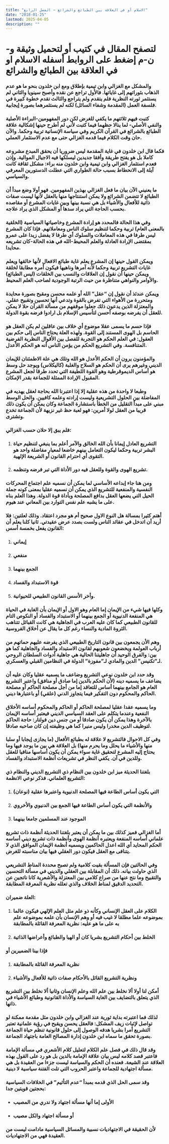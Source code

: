 ```yaml
---
title: "الاسلام أو في العلاقة بين الطبائع والشرائع – الفصل الرابع"
date: "2018-01-25"
lastmod: 2025-04-05
description: ""
---
```

# **لتصفح المقال في كتيب أو لتحميل وثيقة و-ن-م إضغط على الروابط أسفله** **الاسلام او في العلاقة بين الطبائع والشرائع**

### والمشكل مع الغزالي وابن تيمية بإطلاق ومع ابن خلدون بنحو ما هو عدم الذهاب بثوراتهم إلى غاياتها. فالأول تراجع عن نقده وأصبح سينويا والثاني لم يستثمر ثورته النظرية فلم يتقدم ولم يتراجع والثالث تقدم خطوة كبيرة في فلسفة العمل (المقدمة وشفاء السائل) لكنه لم يستثمرهما بصورة إيجابية.

### كتبت فيهم ثلاثتهم ما يكفي للغرض لكن دور المفهومين-البراءة الأصلية والنفي الأصلي- لما ينالا حظهما فيما كتبت لأني لم أطرح حينها إشكالية علاقة الطبائع بالشرائع في القرآن الكريم وفي سياسة الإنسانية تربية وحكما. والآن حان وقت الكلام فيما قدمه الغزالي حتى مع عدم الاستثمار العملي.

### فكما قال ابن خلدون في غاية المقدمة ليس ضروريا أن يحقق المبدع مشروعه كاملا بل هو يفتح طريقة وأفقا جديدين ليسلكها فيه الاجيال الموالية. وإذن فعدم استثمار الغزالي وابن تيمية وابن خلدون منه براء: مشكل ثقافة كانت آيلة إلى الانحطاط بسبب حالة الطواري التي عطلت الدستورين المعرفي والسياسي.

### ما يعنيني الآن بيان ما فعل الغزالي بهذين المفهومين. فهو أولا وضع مبدأ أن الطبائع لا تتضمن الشرائع ولا يمكن استنتاجها منها بالعقل لأنها ليست صفات ذاتية للأفعال والأشياء بل هي نسبة بينها وبين غايات المشرع أو مقاصده بحسب الحاجة التي يراد سدها أو المشكل الذي يراد علاجه.

### وفي هذا الحالة فالمحدد هو إرادة المشرع وخاصياتها السياسية (الخلقية بالمعنى العام) تربية وحكما لتنظيم سلوك الناس ومعاملاتهم. فإذا كان المشرع ليس طرفا في هذه المعاملات والسلوك أي طرفا لا يفضل زيدا على عمرو بمقتضى الإرادة العادلة والعلم المحيط-الله في هذه الحالة-كان تشريعه محايدا.

### ويمكن القول حينها إن المشرع يعلم غاية طبائع الافعال لأنها خالقها ويعلم غايات التشريع تربية وحكما لأنه آمرها وناهيها فيكون أمره مطابقا لخلقة ويمكن حينها أن نقول إن العلاقات والنسب بين الخلقات (ليس الطبائع) والأوامر والنواهي متناظرة من حيث الرتبة الوجودية لصاحب العلم المحيط.

### ويمكن عندئذ أن نقول إن “عقل” الله أو علمه محسن ومقبح بصورة محايدة ومتحررة من الأهواء التي تفرض بالقوة وتدعي أنها تحسين وتقبيح عقلي. والمعتزلة الذين يدعون ذلك جعلوا موقفهم من مسألة القرآن حلا لا يمكن للعقل أن يفرضه بوصفه أحسن لتأسيس الإسلام بل ارادوا فرضه بقوة الدولة.

### فإذا حسم ما يسمى عقلا موضوع أي خلاف بين عاقلين لم يكن العقل هو الحاسم بل الهوى المستند إلى القوة. ولهذه العلة يحتاج الناس إلى حكم بين العقول: في العلم الحكم هو التجربة للفصل بين الأقوال النظرية الفرضية المتنافسة. وفي التشريع الحكم من يؤمن الناس أنه هو الحكم الأعدل.

### والمؤمنون يرون أن الحكم الأعدل هو الله وتلك هي علة الاطمئنان للإيمان الديني وغيرهم يرى أن الحكم هو السلاح والغلبة (كاليكلاس) ويوجد حل وسط هو أساس الديموقرطية وهو القوة اللطيفة التي تحدد طرقا لجعل المشرع المقبول الإرادة الممثلة للجماعة بقدر الإمكان.

### وطبعا لا واحدة من هذه عقلية إلا إذا اعتبرنا الله بحاجة لعقل يهديه في المفاضلة بين الحلول التشريعية وليست إرادته وعلمه كافيين. والحل الوسط مبني على مبدأ التقليل من الخطأ باستشارة الجماعة وكان يمكن أن يكون ذلك قريبا من العقل لولا أمرين: فهو لعبة حظ غير نزيهة لأن الجماعة تخدع وتشترى.

### فلم يبق إلا حلان حسب الغزالي:

1. ### التشريع العادل إيمانا بأن الله الخالق والآمر أعلم بما ينبغي لتنظيم حياة البشر تربية وحكما ليكون التعامل بينهم خاضعا لمعيار مفاضلة واحد هو التقوى أي احترام القانون أو الشريعة الإلهية.
2. ### تشريع الهوى والقوة وللعقل فيه دور الأداة التي تبر فرضه وتنظمه.

### ومن هنا جاء إبداعه الأساسي لما يمكن أن نسميه علم اجتماع المحركات النفسية والمنفعية للتشريع الذي يمكن أن نسميه عقليا بمعنى كونه جملة الحيل التي يضعها العقل بدافع المصلحة وبأداة قوة الدولة. وهذا العلم بناه على ما يشبه علم نفس التوارد بين المعاني عند هيوم.

### أهتم كثيرا بمسالة هل النوع الاول صحيح أم هو مجرد اعتقاد. وذلك لعلتين: فلا أريد أن اتدخل في عقائد الناس ولست بصدد عرض عقيدتي. ثانيا كلنا يعلم أن القانون يفعل بخمسة أسس:

1. ### إيماني
2. ### منفعي
3. ### الجمع بينهما
4. ### قوة الاستبداد والفساد
5. ### وأخر الأسس القانون الطبيعي للحيوانية.

### وكلها فيها شيء من الإيمان إما العام وهو الاول أو الإيمان بأن الغاية في الحياة هي المنفعة الدنيوية أو الجمع بينهما أو الاستبداد والفساد أو النكوص التام للقانون الطبيعي كما كان عليه العرب في الجاهلية هي كانت القبائل تتناهب الثروة المادية والنساء رغم كل ما يقال عن أخلاق الفروسية.

### وهم الأن يجمعون بين قانون التاريخ الطبيعي الذي يفرضه عليهم حماتهم من أرباب العولمة ويخضعون شعوبهم لقانون الاستبداد والفساد والجاهلية كما هو بين: والفرق الوحيد أن جاهليتنا الحالية هي جاهلية أدوات السلطان الروحي لـ”تكنيس” الدين والمادي لـ”مفوزة” الدولة في النظامين القبلي والعسكري.

### وقد حدد ابن خلدون نوعي التشريع وضاعف ما يسميه عقليا وكان عليه أن يضاعف ما يسميه دينه (لأن الحكم بالدين إما صادق أو منافق) واعتبر التشريع العام هو الجامع بينهما أساس للتعاقد إما من أجل مصلحة الحاكم أو مصلحة الحاكم والمحكوم دون التفكير فيما يتجاوز الدني (علقي) أو باعتبارها ديني.

### وما يسميه عقدا عقليا لمصلحة الحاكم أو الحاكم والمحكوم أساسه الأخلاق النفعية وعندما يتكلم على العقد السياسي الديني فيعتبر أساسه الإيمان بالآخرة وهذا يمكن أن يكون صادقا أو من جنس دين فولتار: حاجة الحاكم لتوظيف الدين مخدرا وليس منيرا كما هي وظيفته إن كان صاحبه صادقا.

### وفي كل الاحوال فالتشريع لا علاقة له بطبائع الأفعال (ما يجازى إيجابا أو سلبا منها والأشياء ما يحلل وما يحرم منها) بل العلاقة هي بين ما يوجد فيها وما يحتاج إليه المشرع لتحقيق غاية سواء يمكن أن يكون أساسها منافيا للعقل وللدين في آن. يكفي النظر في تشريعات أنظمة الاستبداد والفساد.

### بلغتنا الحديثة ميز ابن خلدون بين النظام ذي التشريع الديني والنظام ذي التشريع العلماني. فذكر نوعي الانظمة:

1. ### التي يكون أساس الطاعة فيها المصلحة الدنيوية واعتبرها عقلية (نوعان)
2. ### والأنظمة التي يكون أساس الطاعة فيها الجمع بين الدنيوي والأخروي
3. ### الموجود عند المسلمين جامعا بينهما

### أما الغزالي فميز كذلك بين ما يمكن أن يعتبر بلغتنا الحديثة أنظمة ذات تشريع علماني أساسه المنفعة ويعتبره أنظمة الهوى وأنظمة ذات تشريع ديني أساسه الحكم المحايد أي الله اعدل الحاكمين ويسميه أنظمة الإيمان الموافق الذي لا يتنافى مع العقل فيكون دور العقلي فيها بيان مناسبته للغرض.

### وفي الحالتين فإن المسألة بقيت كلامية ولم تصبح محددة المناط التشريعي الذي حاولت بيانه. ذلك أن المقابلة بين العقلي والديني في مسألة التحسين والتقبيح وما نتج عنها من صراع كلامي بين المعتزلة والأشعرية كانا ناتجين عن التحديد الدقيق لمناط الخلاف والذي تعلله نظرية المعرفة المطابقة.

### العلة ضميران:

1. ### الكلام على العقل الإنساني وكأنه ذو علم مثل العلم الإلهي فيكون عالما بموضوعه علما مطلقا لا غيب فيه أو وهم الإنسان بأن علمه بموضوعه علم به على ما هو عليه: نظرية المعرفة القائلة بالمطابقة
2. ### الخلط بين أحكام التشريع بشريا كان أو الهيا والطبائع وأعراضها الذاتية

### فإذا بينا الضميرين أو

1. ### نظرية المعرفة القائلة بالمطابقة
2. ### ونظرية التشريع القائل بالأحكام صفات ذاتية للأفعال والأشياء

### أمكن لنا أولا ألا نخلط بين علم الله وعلم الإنسان وثانيا ألا نخلط بين التشريع الذي يتعلق بالتضايف بين الغاية السياسة والأداة القانونية وطبائع الأشياء في ذاتها.

### لذلك فما اعتبرته بداية ثورية عند الغزالي وابن خلدون مثل مقدمة ممكنة لو تواصل لإثبات زيف المشكل: فالعقل يحسن ويقبح في رؤية علمانية تعتبر التشريع أمرا بشريا هدفه الوصول إلى حلول قانونية تنظم حياة الجماعة بصورة تحقق ما سماه ابن خلدون إدارة المصالح العامة باجتهاد الجماعة.

### وقد قال ذلك في فصل علم الكلام لتعليل كلام الأشعري في مسألة الإمامة فاعتبر قصد كلامه ليس بيان علاقة الإمامة بالدين بل هو رد على القول بهذه العلاقة عند الشيعة. فعنده أن الحكم والسياسة ليست جزءا من العقيدة بل هي مسألة اجتهادية للجماعة واعتبر الحروب التي تلت الفتنة سياسية لا دينية.

### وقد سمى الحل الذي قدمه بمبدأ “عدم التأثيم” في الخلافات السياسية بحجتين قويتين جدا:

* ### الأولى إما أنها مسألة اجتهاد ولا ندري من المصيب
* ### أو مسألة اجتهاد والكل مصيب

### لأن الحقيقة في الاجتهاديات نسبية والمسائل السياسية مادامت ليست من العقيدة فهي من الاجتهاديات.

###
